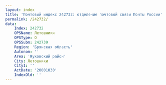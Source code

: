 ```yaml
---
layout: index
title: 'Почтовый индекс 242732: отделение почтовой связи Почты России'
permalink: /242732/
data:
    Index: 242732
    OPSName: Летошники
    OPSType: О
    OPSSubm: 242739
    Region: 'Брянская область'
    Autonom: ''
    Area: 'Жуковский район'
    City: Летошники
    City1: ''
    ActDate: '20001030'
    IndexOld: ''
---
```


